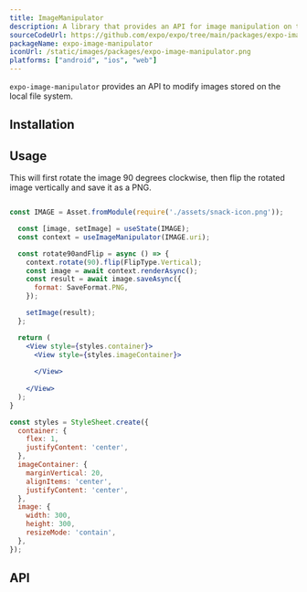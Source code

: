 ```yaml
---
title: ImageManipulator
description: A library that provides an API for image manipulation on the local file system.
sourceCodeUrl: https://github.com/expo/expo/tree/main/packages/expo-image-manipulator
packageName: expo-image-manipulator
iconUrl: /static/images/packages/expo-image-manipulator.png
platforms: ["android", "ios", "web"]
---
```


`expo-image-manipulator` provides an API to modify images stored on the local file system.

## Installation

## Usage

This will first rotate the image 90 degrees clockwise, then flip the rotated image vertically and save it as a PNG.

```jsx

const IMAGE = Asset.fromModule(require('./assets/snack-icon.png'));

  const [image, setImage] = useState(IMAGE);
  const context = useImageManipulator(IMAGE.uri);

  const rotate90andFlip = async () => {
    context.rotate(90).flip(FlipType.Vertical);
    const image = await context.renderAsync();
    const result = await image.saveAsync({
      format: SaveFormat.PNG,
    });

    setImage(result);
  };

  return (
    <View style={styles.container}>
      <View style={styles.imageContainer}>
        
      </View>
      
    </View>
  );
}

const styles = StyleSheet.create({
  container: {
    flex: 1,
    justifyContent: 'center',
  },
  imageContainer: {
    marginVertical: 20,
    alignItems: 'center',
    justifyContent: 'center',
  },
  image: {
    width: 300,
    height: 300,
    resizeMode: 'contain',
  },
});
```

## API

```js

```